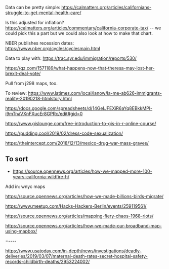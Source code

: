 Data can be pretty simple: https://calmatters.org/articles/californians-struggle-to-get-mental-health-care/

Is this adjusted for inflation? https://calmatters.org/articles/commentary/california-corporate-tax/ -- we could pick this a part but we could also look at how to make that chart.

NBER publishes recession dates: https://www.nber.org/cycles/cyclesmain.html

Data to play with: https://trac.syr.edu/immigration/reports/530/


https://qz.com/1571189/what-happens-now-that-theresa-may-lost-her-brexit-deal-vote/

Pull from j298 maps, too.

To review:
https://www.latimes.com/local/lanow/la-me-ab626-immigrants-reality-20190218-htmlstory.html


https://docs.google.com/spreadsheets/d/14GeIJFEXiR6aYq8EBkkMPl-i9mTnaVXnFXucEr8GPRc/edit#gid=0


https://www.gislounge.com/free-introduction-to-gis-in-r-online-course/

https://pudding.cool/2019/02/dress-code-sexualization/


https://theintercept.com/2018/12/13/mexico-drug-war-mass-graves/

## To sort
* https://source.opennews.org/articles/how-we-mapped-more-100-years-california-wildfire-h/

Add in: wnyc maps

https://source.opennews.org/articles/how-we-made-billions-birds-migrate/


https://www.meetup.com/Hacks-Hackers-Berlin/events/259119561/

https://source.opennews.org/articles/mapping-fiery-chaos-1968-riots/


https://source.opennews.org/articles/how-we-made-our-broadband-map-using-mapbox/

=----

https://www.usatoday.com/in-depth/news/investigations/deadly-deliveries/2019/03/07/maternal-death-rates-secret-hospital-safety-records-childbirth-deaths/2953224002/
